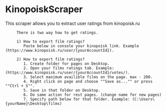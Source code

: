 # KinopoiskScraper
This scraper allows you to extract user ratings from kinopoisk.ru

         There is two way how to get ratings.
         
         1) How to export film ratings?
            Paste below in console your kinopoisk link. Example (https://www.kinopoisk.ru/user/{yourAccountId}).
         
         2) How to export film ratings?
            1. Create folder for pages on Desktop.
            2. Open your films ratings tab. Example: (https://www.kinopoisk.ru/user/{yourAccountId}/votes/).
            3. Select maximum availible films on the page. max - 200.
            4. Right click on page and choose ""Save as..."" or press ""Ctrl + S"".
            5. Save in that folder on Desktop.
            6. Do same action for rest pages. (change name for new pages)
            7. Specify path below for that folder. Example: (C:\Users\{yourName}\Desktop\films)
         

